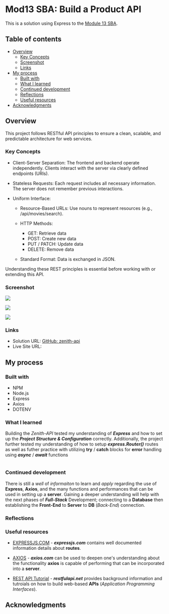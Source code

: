 # Mod13 SBA: Build a Product API

This is a solution using Express to the [Module 13 SBA](https://ps-lms.vercel.app/curriculum/se/319/sba).  

## Table of contents

- [Overview](#overview)
  - [Key Concepts](#key-concepts)
  - [Screenshot](#screenshot)
  - [Links](#links)
- [My process](#my-process)
  - [Built with](#built-with)
  - [What I learned](#what-i-learned)
  - [Continued development](#continued-development)
  - [Reflections](#reflections)
  - [Useful resources](#useful-resources)
- [Acknowledgments](#acknowledgments)

## Overview

This project follows RESTful API principles to ensure a clean, scalable, and predictable architecture for web services.

### Key Concepts
- Client-Server Separation: The frontend and backend operate independently. Clients interact with the server via clearly defined endpoints (URIs).

- Stateless Requests: Each request includes all necessary information. The server does not remember previous interactions.

- Uniform Interface:
    - Resource-Based URLs: Use nouns to represent resources (e.g., /api/movies/search).

    - HTTP Methods:
        - GET: Retrieve data
        - POST: Create new data
        - PUT / PATCH: Update data
        - DELETE: Remove data

    - Standard Format: Data is exchanged in JSON.

Understanding these REST principles is essential before working with or extending this API.

### Screenshot

![](./assets/images/Solution_1.jpg)

![](./assets/images/Solution_2.jpg)

![](./assets/images/Solution_3.jpg)

### Links

- Solution URL: [GitHub: zenith-api]()
- Live Site URL: []()

## My process

### Built with

- NPM
- Node.js
- Express
- Axios
- DOTENV

### What I learned

Building the *Zenith-API* tested my understanding of ***Express*** and how to set up the ***Project Structure & Configuration*** correctly. Additionally, the project further tested my understanding of how to setup ***express.Router()*** routes as well as futher practice with utilizing **try** / **catch** blocks for **error** handling using ***async*** / ***await*** functions  


```js 
```

### Continued development

There is still a *well* of *informaiton* to learn and *apply* regarding the use of **Express**, **Axios**, and the many functions and performances that can be used in setting up a **server**. Gaining a deeper understanding will help with the next phases of ***Full-Stack*** Development; connecting to a **Database** then establishing the **Front-End** to **Server** to **DB** (*Back-End*) connection.

### Reflections

### Useful resources

- [EXPRESSJS.COM](https://expressjs.com/en/5x/api.html#res.sendFile) - ***expressjs.com*** contains well documented information details about **routes**.

- [AXIOS](https://axios-http.com/docs/intro) - ***axios.com*** can be used to deepen one's understanding about the functionality **axios** is capable of performing that can be incorporated into a **server**.

- [REST API Tutorial](https://restfulapi.net/) - ***restfulapi.net*** provides background information and tutroials on how to build web-based **APIs** (*Application Programming Interfaces*).

## Acknowledgments
